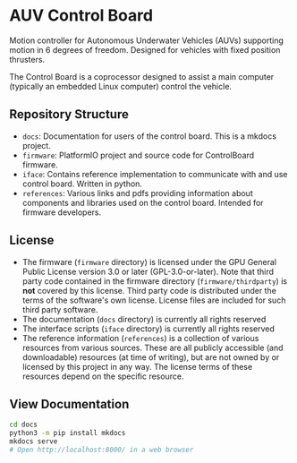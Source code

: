 # AUV Control Board

Motion controller for Autonomous Underwater Vehicles (AUVs) supporting motion in 6 degrees of freedom. Designed for vehicles with fixed position thrusters.

The Control Board is a coprocessor designed to assist a main computer (typically an embedded Linux computer) control the vehicle.


## Repository Structure

- `docs`: Documentation for users of the control board. This is a mkdocs project.
- `firmware`: PlatformIO project and source code for ControlBoard firmware.
- `iface`: Contains reference implementation to communicate with and use control board. Written in python.
- `references`: Various links and pdfs providing information about components and libraries used on the control board. Intended for firmware developers.

## License

- The firmware (`firmware` directory) is licensed under the GPU General Public License version 3.0 or later (GPL-3.0-or-later). Note that third party code contained in the firmware directory (`firmware/thirdparty`) is **not** covered by this license. Third party code is distributed under the terms of the software's own license. License files are included for such third party software.
- The documentation (`docs` directory) is currently all rights reserved
- The interface scripts (`iface` directory) is currently all rights reserved
- The reference information (`references`) is a collection of various resources from various sources. These are all publicly accessible (and downloadable) resources (at time of writing), but are not owned by or licensed by this project in any way. The license terms of these resources depend on the specific resource.


## View Documentation

```sh
cd docs
python3 -m pip install mkdocs
mkdocs serve
# Open http://localhost:8000/ in a web browser
```
